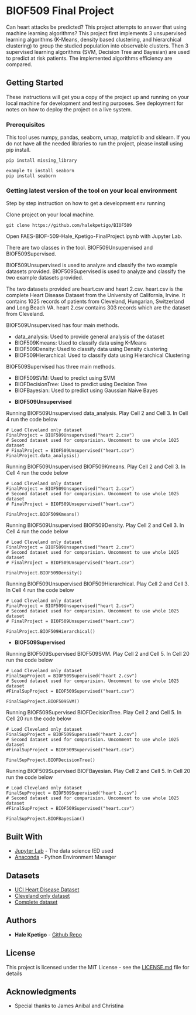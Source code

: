 # BIOF509 Final Project

Can heart attacks be predicted? This project attempts to answer that using machine learning algorithms? This project first implements 3 unsupervised learning algorithms (K-Means, density based clustering, and hierarchical clustering) to group the studied population into observable clusters. Then 3 supervised learning algorithms (SVM, Decision Tree and Bayesian) are used to predict at risk patients. The implemented algorithms efficiency are compared.

## Getting Started

These instructions will get you a copy of the project up and running on your local machine for development and testing purposes. See deployment for notes on how to deploy the project on a live system.

### Prerequisites

This tool uses numpy, pandas, seaborn, umap, matplotlib and sklearn. If you do not have all the needed libraries to run the project, please install using pip install. 

```
pip install missing_library

example to install seaborn
pip install seaborn
```

### Getting latest version of the tool on your local environment

Step by step instruction on how to get a development env running

Clone project on your local machine.

```
git clone https://github.com/halekpetigo/BIOF509
```

Open FAES-BIOF-509-Hale_Kpetigo-FinalProject.ipynb with Jupyter Lab.

There are two classes in the tool. BIOF509Unsupervised and BIOF509Supervised. 

BIOF509Unsupervised is used to analyze and classify the two example datasets provided.
BIOF509Supervised is used to analyze and classify the two example datasets provided.

The two datasets provided are heart.csv and heart 2.csv. heart.csv is the complete Heart Disease Dataset from the University of California, Irvine. It contains 1025 records of patients from Cleveland, Hungarian, Switzerland and Long Beach VA. heart 2.csv contains 303 records which are the dataset from Cleveland.

BIOF509Unsupervised has four main methods.
- data_analysis: Used to provide general analysis of the dataset
- BIOF509Kmeans: Used to classify data using K-Means
- BIOF509Density: Used to classify data using Density clustering
- BIOF509Hierarchical: Used to classify data using Hierarchical Clustering

BIOF509Supervised has three main methods.
- BIOF509SVM: Used to predict using SVM
- BIOFDecisionTree: Used to predict using Decision Tree
- BIOFBayesian: Used to predict using Gaussian Naive Bayes

* **BIOF509Unsupervised**

Running BIOF509Unsupervised data_analysis. Play Cell 2 and Cell 3. In Cell 4 run the code below

```
# Load Cleveland only dataset
FinalProject = BIOF509Unsupervised("heart 2.csv")
# Second dataset used for comparision. Uncomment to use whole 1025 dataset
# FinalProject = BIOF509Unsupervised("heart.csv")
FinalProject.data_analysis()

```

Running BIOF509Unsupervised BIOF509Kmeans. Play Cell 2 and Cell 3. In Cell 4 run the code below

```
# Load Cleveland only dataset
FinalProject = BIOF509Unsupervised("heart 2.csv")
# Second dataset used for comparision. Uncomment to use whole 1025 dataset
# FinalProject = BIOF509Unsupervised("heart.csv")

FinalProject.BIOF509Kmeans()
```

Running BIOF509Unsupervised BIOF509Density. Play Cell 2 and Cell 3. In Cell 4 run the code below

```
# Load Cleveland only dataset
FinalProject = BIOF509Unsupervised("heart 2.csv")
# Second dataset used for comparision. Uncomment to use whole 1025 dataset
# FinalProject = BIOF509Unsupervised("heart.csv")

FinalProject.BIOF509Density()
```

Running BIOF509Unsupervised BIOF509Hierarchical. Play Cell 2 and Cell 3. In Cell 4 run the code below

```
# Load Cleveland only dataset
FinalProject = BIOF509Unsupervised("heart 2.csv")
# Second dataset used for comparision. Uncomment to use whole 1025 dataset
# FinalProject = BIOF509Unsupervised("heart.csv")

FinalProject.BIOF509Hierarchical()
```

* **BIOF509Supervised**

Running BIOF509Supervised BIOF509SVM. Play Cell 2 and Cell 5. In Cell 20 run the code below

```
# Load Cleveland only dataset
FinalSupProject = BIOF509Supervised("heart 2.csv")
# Second dataset used for comparision. Uncomment to use whole 1025 dataset
#FinalSupProject = BIOF509Supervised("heart.csv")

FinalSupProject.BIOF509SVM()
```

Running BIOF509Supervised BIOFDecisionTree. Play Cell 2 and Cell 5. In Cell 20 run the code below

```
# Load Cleveland only dataset
FinalSupProject = BIOF509Supervised("heart 2.csv")
# Second dataset used for comparision. Uncomment to use whole 1025 dataset
#FinalSupProject = BIOF509Supervised("heart.csv")

FinalSupProject.BIOFDecisionTree()
```

Running BIOF509Supervised BIOFBayesian. Play Cell 2 and Cell 5. In Cell 20 run the code below

```
# Load Cleveland only dataset
FinalSupProject = BIOF509Supervised("heart 2.csv")
# Second dataset used for comparision. Uncomment to use whole 1025 dataset
#FinalSupProject = BIOF509Supervised("heart.csv")

FinalSupProject.BIOFBayesian()
```


## Built With

* [Jupyter Lab](https://jupyterlab.readthedocs.io/en/latest/) - The data science IED used
* [Anaconda](https://docs.anaconda.com/) - Python Environment Manager


## Datasets

* [UCI Heart Disease Dataset](https://archive.ics.uci.edu/ml/datasets/heart+disease)
* [Cleveland only dataset](https://www.kaggle.com/nareshbhat/health-care-data-set-on-heart-attack-possibility)
* [Complete dataset](https://www.kaggle.com/johnsmith88/heart-disease-dataset)


## Authors

* **Hale Kpetigo** - [Github Repo](https://github.com/halekpetigo)


## License

This project is licensed under the MIT License - see the [LICENSE.md](LICENSE.md) file for details

## Acknowledgments

* Special thanks to James Anibal and Christina
